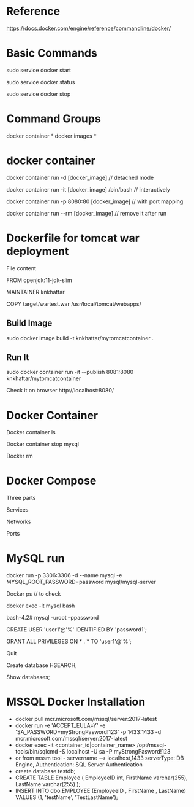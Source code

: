 
# Reference 
https://docs.docker.com/engine/reference/commandline/docker/


# Basic Commands 

sudo service docker start 

sudo service docker status 

sudo service docker stop 

# Command Groups

docker container *
docker images *


# docker container
docker container run -d [docker_image] // detached mode

docker container run -it [docker_image] /bin/bash   // interactively

docker container run -p 8080:80 [docker_image] // with port mapping

docker container run --rm [docker_image] // remove it after run

# Dockerfile for tomcat war deployment 

  File content 

  FROM openjdk:11-jdk-slim 

  MAINTAINER knkhattar 

  COPY target/wartest.war /usr/local/tomcat/webapps/ 

   ## Build Image 

   sudo docker image build -t knkhattar/mytomcatcontainer . 

   ## Run It 

   sudo docker container run -it --publish 8081:8080 knkhattar/mytomcatcontainer 

   Check it on browser http://localhost:8080/ 

# Docker Container 

Docker container ls 

Docker container stop mysql 

Docker rm  

# Docker Compose 

Three parts 

Services 

Networks 

Ports 

# MySQL run 

docker run -p 3306:3306 -d --name mysql -e MYSQL_ROOT_PASSWORD=password mysql/mysql-server 

Docker ps // to check 

docker exec -it mysql bash 

bash-4.2# mysql -uroot –ppassword 

CREATE USER 'user1'@'%' IDENTIFIED BY 'password1'; 

GRANT ALL PRIVILEGES ON * . * TO 'user1'@'%'; 

Quit 

Create database HSEARCH; 

Show databases; 


# MSSQL Docker Installation
  * docker pull mcr.microsoft.com/mssql/server:2017-latest
  * docker run -e 'ACCEPT_EULA=Y' -e 'SA_PASSWORD=myStrongPasword!123' -p 1433:1433 -d mcr.microsoft.com/mssql/server:2017-latest
  * docker exec -it <container_id|container_name> /opt/mssql-tools/bin/sqlcmd -S localhost -U sa -P myStrongPasword!123
  * or from mssm tool - servername --> localhost,1433  serverType: DB Engine, Authentication: SQL Server Authentication
  * create database testdb;
  * CREATE TABLE Employee  (  EmployeeID int,  FirstName varchar(255),  LastName varchar(255)  );  
  * INSERT INTO dbo.EMPLOYEE (EmployeeID ,  FirstName , LastName)  VALUES (1, 'testName', 'TestLastName');  
  
